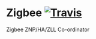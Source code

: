Zigbee [![Travis](https://travis-ci.org/ThingFu/zigbee.svg?branch=master)](https://travis-ci.org/ThingFu/zigbee)
======

Zigbee ZNP/HA/ZLL Co-ordinator
